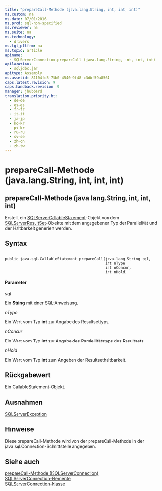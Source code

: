 ```yaml
---
title: "prepareCall-Methode (java.lang.String, int, int, int)"
ms.custom: na
ms.date: 07/01/2016
ms.prod: sql-non-specified
ms.reviewer: na
ms.suite: na
ms.technology: 
  - drivers
ms.tgt_pltfrm: na
ms.topic: article
apiname: 
  - SQLServerConnection.prepareCall (java.lang.String, int, int, int)
apilocation: 
  - sqljdbc.jar
apitype: Assembly
ms.assetid: 81104fd5-75b0-4540-9f48-c3dbf59a8564
caps.latest.revision: 9
caps.handback.revision: 9
manager: jhubbard
translation.priority.ht: 
  - de-de
  - es-es
  - fr-fr
  - it-it
  - ja-jp
  - ko-kr
  - pt-br
  - ru-ru
  - sv-se
  - zh-cn
  - zh-tw
---
```

# prepareCall-Methode (java.lang.String, int, int, int)
    
## prepareCall\-Methode \(java.lang.String, int, int, int\)  
 Erstellt ein [SQLServerCallableStatement](../content/SQLServerCallableStatement-Class.md)\-Objekt von dem [SQLServerResultSet](../content/SQLServerResultSet-Class.md)\-Objekte mit dem angegebenen Typ der Parallelität und der Haltbarkeit generiert werden.  
  
## Syntax  
  
```  
  
public java.sql.CallableStatement prepareCall(java.lang.String sql,  
                                              int nType,  
                                              int nConcur,  
                                              int nHold)  
```  
  
#### Parameter  
 *sql*  
  
 Ein **String** mit einer SQL\-Anweisung.  
  
 *nType*  
  
 Ein Wert vom Typ **int** zur Angabe des Resultsettyps.  
  
 *nConcur*  
  
 Ein Wert vom Typ **int** zur Angabe des Paralellitätstyps des Resultsets.  
  
 *nHold*  
  
 Ein Wert vom Typ **int** zum Angeben der Resultsethaltbarkeit.  
  
## Rückgabewert  
 Ein CallableStatement\-Objekt.  
  
## Ausnahmen  
 [SQLServerException](../content/SQLServerException-Class.md)  
  
## Hinweise  
 Diese prepareCall\-Methode wird von der prepareCall\-Methode in der java.sql.Connection\-Schnittstelle angegeben.  
  
## Siehe auch  
 [prepareCall-Methode &#40;ISQLServerConnection&#41;](../content/prepareCall-Method--SQLServerConnection-.md)   
 [SQLServerConnection-Elemente](../content/SQLServerConnection-Members.md)   
 [SQLServerConnection-Klasse](../content/SQLServerConnection-Class.md)  
  
  